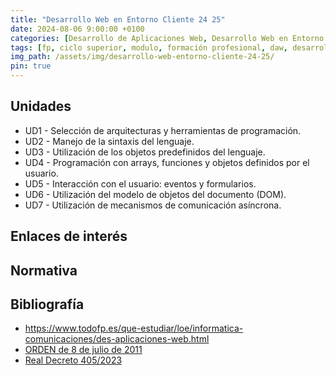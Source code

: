 ```yaml
---
title: "Desarrollo Web en Entorno Cliente 24 25"
date: 2024-08-06 9:00:00 +0100
categories: [Desarrollo de Aplicaciones Web, Desarrollo Web en Entorno Cliente]
tags: [fp, ciclo superior, modulo, formación profesional, daw, desarrollo de aplicaciones web, desarrollo web en entorno cliente, dwec]
img_path: /assets/img/desarrollo-web-entorno-cliente-24-25/
pin: true
---
```


## Unidades

- UD1 - Selección de arquitecturas y herramientas de programación.
- UD2 - Manejo de la sintaxis del lenguaje.
- UD3 - Utilización de los objetos predefinidos del lenguaje.
- UD4 - Programación con arrays, funciones y objetos definidos por el usuario.
- UD5 - Interacción con el usuario: eventos y formularios.
- UD6 - Utilización del modelo de objetos del documento (DOM).
- UD7 - Utilización de mecanismos de comunicación asíncrona.

## Enlaces de interés



## Normativa



## Bibliografía

- <https://www.todofp.es/que-estudiar/loe/informatica-comunicaciones/des-aplicaciones-web.html>
- [ORDEN de 8 de julio de 2011](https://www.boa.aragon.es/cgi-bin/EBOA/BRSCGI?CMD=VEROBJ&MLKOB=612154820202#:~:text=miento%20de%20instalaciones%20de%20infraestructuras%20comunes%20de%20telecomunicaciones,%20a)
- [Real Decreto 405/2023](https://www.boe.es/diario_boe/txt.php?id=BOE-A-2023-13221#:~:text=Este%20real%20decreto%20se%20dicta%20al%20amparo%20de%20las%20competencias)